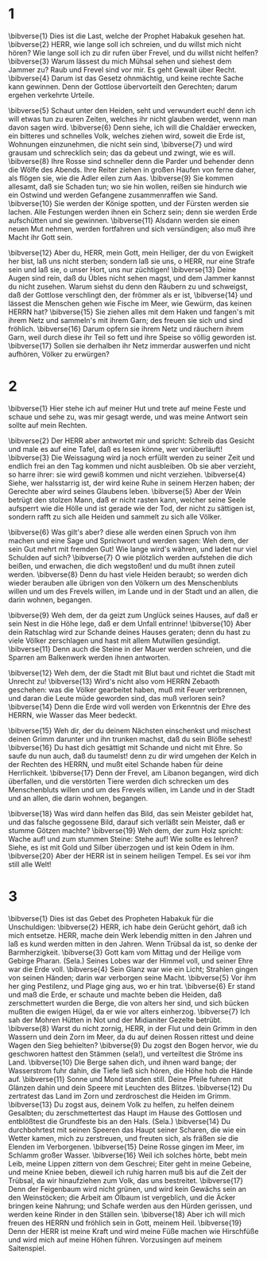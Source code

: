 # 1 
\bibverse{1} Dies ist die Last, welche der Prophet Habakuk gesehen hat. \bibverse{2} HERR, wie lange soll ich schreien, und du willst mich nicht hören? Wie lange soll ich zu dir rufen über Frevel, und du willst nicht helfen? \bibverse{3} Warum lässest du mich Mühsal sehen und siehest dem Jammer zu? Raub und Frevel sind vor mir. Es geht Gewalt über Recht. \bibverse{4} Darum ist das Gesetz ohnmächtig, und keine rechte Sache kann gewinnen. Denn der Gottlose übervorteilt den Gerechten; darum ergehen verkehrte Urteile. 

\bibverse{5} Schaut unter den Heiden, seht und verwundert euch! denn ich will etwas tun zu euren Zeiten, welches ihr nicht glauben werdet, wenn man davon sagen wird. \bibverse{6} Denn siehe, ich will die Chaldäer erwecken, ein bitteres und schnelles Volk, welches ziehen wird, soweit die Erde ist, Wohnungen einzunehmen, die nicht sein sind, \bibverse{7} und wird grausam und schrecklich sein; das da gebeut und zwingt, wie es will. \bibverse{8} Ihre Rosse sind schneller denn die Parder und behender denn die Wölfe des Abends. Ihre Reiter ziehen in großen Haufen von ferne daher, als flögen sie, wie die Adler eilen zum Aas. \bibverse{9} Sie kommen allesamt, daß sie Schaden tun; wo sie hin wollen, reißen sie hindurch wie ein Ostwind und werden Gefangene zusammenraffen wie Sand. \bibverse{10} Sie werden der Könige spotten, und der Fürsten werden sie lachen. Alle Festungen werden ihnen ein Scherz sein; denn sie werden Erde aufschütten und sie gewinnen. \bibverse{11} Alsdann werden sie einen neuen Mut nehmen, werden fortfahren und sich versündigen; also muß ihre Macht ihr Gott sein. 

\bibverse{12} Aber du, HERR, mein Gott, mein Heiliger, der du von Ewigkeit her bist, laß uns nicht sterben; sondern laß sie uns, o HERR, nur eine Strafe sein und laß sie, o unser Hort, uns nur züchtigen! \bibverse{13} Deine Augen sind rein, daß du Übles nicht sehen magst, und dem Jammer kannst du nicht zusehen. Warum siehst du denn den Räubern zu und schweigst, daß der Gottlose verschlingt den, der frömmer als er ist, \bibverse{14} und lässest die Menschen gehen wie Fische im Meer, wie Gewürm, das keinen HERRN hat? \bibverse{15} Sie ziehen alles mit dem Haken und fangen's mit ihrem Netz und sammeln's mit ihrem Garn; des freuen sie sich und sind fröhlich. \bibverse{16} Darum opfern sie ihrem Netz und räuchern ihrem Garn, weil durch diese ihr Teil so fett und ihre Speise so völlig geworden ist. \bibverse{17} Sollen sie derhalben ihr Netz immerdar auswerfen und nicht aufhören, Völker zu erwürgen? 

# 2 
\bibverse{1} Hier stehe ich auf meiner Hut und trete auf meine Feste und schaue und sehe zu, was mir gesagt werde, und was meine Antwort sein sollte auf mein Rechten. 

\bibverse{2} Der HERR aber antwortet mir und spricht: Schreib das Gesicht und male es auf eine Tafel, daß es lesen könne, wer vorüberläuft! \bibverse{3} Die Weissagung wird ja noch erfüllt werden zu seiner Zeit und endlich frei an den Tag kommen und nicht ausbleiben. Ob sie aber verzieht, so harre ihrer: sie wird gewiß kommen und nicht verziehen. \bibverse{4} Siehe, wer halsstarrig ist, der wird keine Ruhe in seinem Herzen haben; der Gerechte aber wird seines Glaubens leben. \bibverse{5} Aber der Wein betrügt den stolzen Mann, daß er nicht rasten kann, welcher seine Seele aufsperrt wie die Hölle und ist gerade wie der Tod, der nicht zu sättigen ist, sondern rafft zu sich alle Heiden und sammelt zu sich alle Völker. 

\bibverse{6} Was gilt's aber? diese alle werden einen Spruch von ihm machen und eine Sage und Sprichwort und werden sagen: Weh dem, der sein Gut mehrt mit fremden Gut! Wie lange wird's währen, und ladet nur viel Schulden auf sich? \bibverse{7} O wie plötzlich werden aufstehen die dich beißen, und erwachen, die dich wegstoßen! und du mußt ihnen zuteil werden. \bibverse{8} Denn du hast viele Heiden beraubt; so werden dich wieder berauben alle übrigen von den Völkern um des Menschenbluts willen und um des Frevels willen, im Lande und in der Stadt und an allen, die darin wohnen, begangen. 

\bibverse{9} Weh dem, der da geizt zum Unglück seines Hauses, auf daß er sein Nest in die Höhe lege, daß er dem Unfall entrinne! \bibverse{10} Aber dein Ratschlag wird zur Schande deines Hauses geraten; denn du hast zu viele Völker zerschlagen und hast mit allem Mutwillen gesündigt. \bibverse{11} Denn auch die Steine in der Mauer werden schreien, und die Sparren am Balkenwerk werden ihnen antworten. 

\bibverse{12} Weh dem, der die Stadt mit Blut baut und richtet die Stadt mit Unrecht zu! \bibverse{13} Wird's nicht also vom HERRN Zebaoth geschehen: was die Völker gearbeitet haben, muß mit Feuer verbrennen, und daran die Leute müde geworden sind, das muß verloren sein? \bibverse{14} Denn die Erde wird voll werden von Erkenntnis der Ehre des HERRN, wie Wasser das Meer bedeckt. 

\bibverse{15} Weh dir, der du deinem Nächsten einschenkst und mischest deinen Grimm darunter und ihn trunken machst, daß du sein Blöße sehest! \bibverse{16} Du hast dich gesättigt mit Schande und nicht mit Ehre. So saufe du nun auch, daß du taumelst! denn zu dir wird umgehen der Kelch in der Rechten des HERRN, und mußt eitel Schande haben für deine Herrlichkeit. \bibverse{17} Denn der Frevel, am Libanon begangen, wird dich überfallen, und die verstörten Tiere werden dich schrecken um des Menschenbluts willen und um des Frevels willen, im Lande und in der Stadt und an allen, die darin wohnen, begangen. 

\bibverse{18} Was wird dann helfen das Bild, das sein Meister gebildet hat, und das falsche gegossene Bild, darauf sich verläßt sein Meister, daß er stumme Götzen machte? \bibverse{19} Weh dem, der zum Holz spricht: Wache auf! und zum stummen Steine: Stehe auf! Wie sollte es lehren? Siehe, es ist mit Gold und Silber überzogen und ist kein Odem in ihm. \bibverse{20} Aber der HERR ist in seinem heiligen Tempel. Es sei vor ihm still alle Welt! 

# 3 
\bibverse{1} Dies ist das Gebet des Propheten Habakuk für die Unschuldigen: \bibverse{2} HERR, ich habe dein Gerücht gehört, daß ich mich entsetze. HERR, mache dein Werk lebendig mitten in den Jahren und laß es kund werden mitten in den Jahren. Wenn Trübsal da ist, so denke der Barmherzigkeit. \bibverse{3} Gott kam vom Mittag und der Heilige vom Gebirge Pharan. (Sela.) Seines Lobes war der Himmel voll, und seiner Ehre war die Erde voll. \bibverse{4} Sein Glanz war wie ein Licht; Strahlen gingen von seinen Händen; darin war verborgen seine Macht. \bibverse{5} Vor ihm her ging Pestilenz, und Plage ging aus, wo er hin trat. \bibverse{6} Er stand und maß die Erde, er schaute und machte beben die Heiden, daß zerschmettert wurden die Berge, die von alters her sind, und sich bücken mußten die ewigen Hügel, da er wie vor alters einherzog. \bibverse{7} Ich sah der Mohren Hütten in Not und der Midianiter Gezelte betrübt. \bibverse{8} Warst du nicht zornig, HERR, in der Flut und dein Grimm in den Wassern und dein Zorn im Meer, da du auf deinen Rossen rittest und deine Wagen den Sieg behielten? \bibverse{9} Du zogst den Bogen hervor, wie du geschworen hattest den Stämmen (sela!), und verteiltest die Ströme ins Land. \bibverse{10} Die Berge sahen dich, und ihnen ward bange; der Wasserstrom fuhr dahin, die Tiefe ließ sich hören, die Höhe hob die Hände auf. \bibverse{11} Sonne und Mond standen still. Deine Pfeile fuhren mit Glänzen dahin und dein Speere mit Leuchten des Blitzes. \bibverse{12} Du zertratest das Land im Zorn und zerdroschest die Heiden im Grimm. \bibverse{13} Du zogst aus, deinem Volk zu helfen, zu helfen deinem Gesalbten; du zerschmettertest das Haupt im Hause des Gottlosen und entblößtest die Grundfeste bis an den Hals. (Sela.) \bibverse{14} Du durchbohrtest mit seinen Speeren das Haupt seiner Scharen, die wie ein Wetter kamen, mich zu zerstreuen, und freuten sich, als fräßen sie die Elenden im Verborgenen. \bibverse{15} Deine Rosse gingen im Meer, im Schlamm großer Wasser. \bibverse{16} Weil ich solches hörte, bebt mein Leib, meine Lippen zittern von dem Geschrei; Eiter geht in meine Gebeine, und meine Kniee beben, dieweil ich ruhig harren muß bis auf die Zeit der Trübsal, da wir hinaufziehen zum Volk, das uns bestreitet. \bibverse{17} Denn der Feigenbaum wird nicht grünen, und wird kein Gewächs sein an den Weinstöcken; die Arbeit am Ölbaum ist vergeblich, und die Äcker bringen keine Nahrung; und Schafe werden aus den Hürden gerissen, und werden keine Rinder in den Ställen sein. \bibverse{18} Aber ich will mich freuen des HERRN und fröhlich sein in Gott, meinem Heil. \bibverse{19} Denn der HERR ist meine Kraft und wird meine Füße machen wie Hirschfüße und wird mich auf meine Höhen führen. Vorzusingen auf meinem Saitenspiel. 